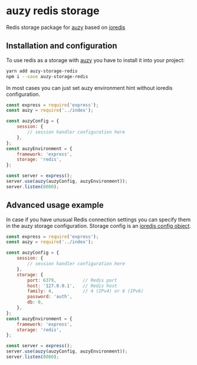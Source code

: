 # auzy redis storage

Redis storage package for [auzy](https://github.com/alexey-detr/auzy) based on [ioredis](https://github.com/luin/ioredis)

## Installation and configuration

To use redis as a storage with [auzy](https://github.com/alexey-detr/auzy) you have to install it into your project:

```bash
yarn add auzy-storage-redis
npm i --save auzy-storage-redis
```

In most cases you can just set auzy environment hint without ioredis configuration.

```js
const express = require('express');
const auzy = require('../index');

const auzyConfig = {
    session: {
        // session handler configuration here
    },
};
const auzyEnvironment = {
    framework: 'express',
    storage: 'redis',
};

const server = express();
server.use(auzy(auzyConfig, auzyEnvironment));
server.listen(8080);
```

## Advanced usage example

In case if you have unusual Redis connection settings you can specify them in the auzy storage configuration. Storage config is an [ioredis config object](https://github.com/luin/ioredis/blob/master/API.md#new-redisport-host-options).

```js
const express = require('express');
const auzy = require('../index');

const auzyConfig = {
    session: {
        // session handler configuration here
    },
    storage: {
        port: 6379,          // Redis port
        host: '127.0.0.1',   // Redis host
        family: 4,           // 4 (IPv4) or 6 (IPv6)
        password: 'auth',
        db: 0,
    },
};
const auzyEnvironment = {
    framework: 'express',
    storage: 'redis',
};

const server = express();
server.use(auzy(auzyConfig, auzyEnvironment));
server.listen(8080);
```
